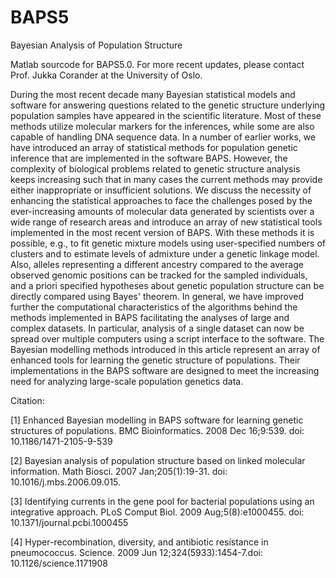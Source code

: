 # BAPS5
Bayesian Analysis of Population Structure 

Matlab sourcode for BAPS5.0. For more recent updates, please contact Prof. Jukka Corander at the University of Oslo.

During the most recent decade many Bayesian statistical models and software for answering questions related to the genetic structure underlying population samples have appeared in the scientific literature. Most of these methods utilize molecular markers for the inferences, while some are also capable of handling DNA sequence data. In a number of earlier works, we have introduced an array of statistical methods for population genetic inference that are implemented in the software BAPS. However, the complexity of biological problems related to genetic structure analysis keeps increasing such that in many cases the current methods may provide either inappropriate or insufficient solutions. We discuss the necessity of enhancing the statistical approaches to face the challenges posed by the ever-increasing amounts of molecular data generated by scientists over a wide range of research areas and introduce an array of new statistical tools implemented in the most recent version of BAPS. With these methods it is possible, e.g., to fit genetic mixture models using user-specified numbers of clusters and to estimate levels of admixture under a genetic linkage model. Also, alleles representing a different ancestry compared to the average observed genomic positions can be tracked for the sampled individuals, and a priori specified hypotheses about genetic population structure can be directly compared using Bayes' theorem. In general, we have improved further the computational characteristics of the algorithms behind the methods implemented in BAPS facilitating the analyses of large and complex datasets. In particular, analysis of a single dataset can now be spread over multiple computers using a script interface to the software. The Bayesian modelling methods introduced in this article represent an array of enhanced tools for learning the genetic structure of populations. Their implementations in the BAPS software are designed to meet the increasing need for analyzing large-scale population genetics data. 

Citation:

[1] Enhanced Bayesian modelling in BAPS software for learning genetic structures of populations. BMC Bioinformatics. 2008 Dec 16;9:539. doi: 10.1186/1471-2105-9-539

[2] Bayesian analysis of population structure based on linked molecular information. Math Biosci. 2007 Jan;205(1):19-31. doi: 10.1016/j.mbs.2006.09.015.

[3] Identifying currents in the gene pool for bacterial populations using an integrative approach. PLoS Comput Biol. 2009 Aug;5(8):e1000455. doi: 10.1371/journal.pcbi.1000455

[4] Hyper-recombination, diversity, and antibiotic resistance in pneumococcus. Science. 2009 Jun 12;324(5933):1454-7.doi: 10.1126/science.1171908
